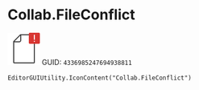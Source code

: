 # Collab.FileConflict
![](/img/Collab.FileConflict.png)
GUID: `4336985247694938811`
```
EditorGUIUtility.IconContent("Collab.FileConflict")
```
